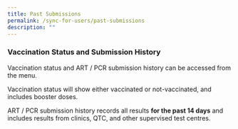 ```yaml
---
title: Past Submissions
permalink: /sync-for-users/past-submissions
description: ""
---
```

### **Vaccination Status and Submission History**



Vaccination status and ART / PCR submission history can be accessed from the menu.

Vaccination status will show either vaccinated or not-vaccinated, and includes booster doses.

ART / PCR submission history records all results **for the past 14 days** and includes results from clinics, QTC, and other supervised test centres.